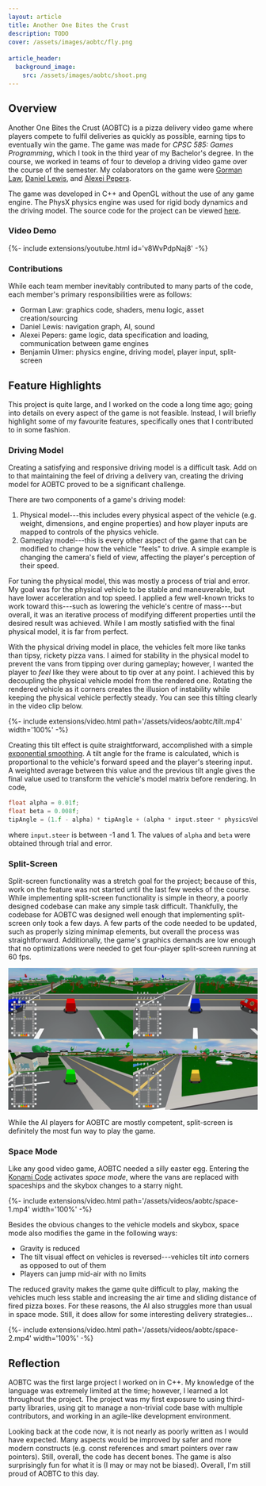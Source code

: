 ```yaml
---
layout: article
title: Another One Bites the Crust
description: TODO
cover: /assets/images/aobtc/fly.png

article_header:
  background_image:
    src: /assets/images/aobtc/shoot.png
---
```

<!--more-->

## Overview
Another One Bites the Crust (AOBTC) is a pizza delivery video game where players compete to fulfil deliveries as quickly as possible, earning tips to eventually win the game.
The game was made for _CPSC 585: Games Programming_, which I took in the third year of my Bachelor's degree.
In the course, we worked in teams of four to develop a driving video game over the course of the semester.
My colaborators on the game were [Gorman Law](https://www.linkedin.com/in/gorman-law/), [Daniel Lewis](https://www.linkedin.com/in/scraniel/), and [Alexei Pepers](https://www.linkedin.com/in/apepers/).

The game was developed in C++ and OpenGL without the use of any game engine.
The PhysX physics engine was used for rigid body dynamics and the driving model.
The source code for the project can be viewed [here](https://github.com/benjaminulmer/bite-the-crust).

### Video Demo
<div>{%- include extensions/youtube.html id='v8WvPdpNaj8' -%}</div>

### Contributions
While each team member inevitably contributed to many parts of the code, each member's primary responsibilities were as follows:
- Gorman Law: graphics code, shaders, menu logic, asset creation/sourcing
- Daniel Lewis: navigation graph, AI, sound
- Alexei Pepers: game logic, data specification and loading, communication between game engines
- Benjamin Ulmer: physics engine, driving model, player input, split-screen

## Feature Highlights
This project is quite large, and I worked on the code a long time ago; going into details on every aspect of the game is not feasible.
Instead, I will briefly highlight some of my favourite features, specifically ones that I contributed to in some fashion.

### Driving Model
Creating a satisfying and responsive driving model is a difficult task.
Add on to that maintaining the feel of driving a delivery van, creating the driving model for AOBTC proved to be a significant challenge.

There are two components of a game's driving model:
1. Physical model---this includes every physical aspect of the vehicle (e.g. weight, dimensions, and engine properties) and how player inputs are mapped to controls of the physics vehicle.
2. Gameplay model---this is every other aspect of the game that can be modified to change how the vehicle "feels" to drive. A simple example is changing the camera's field of view, affecting the player's perception of their speed.

For tuning the physical model, this was mostly a process of trial and error.
My goal was for the physical vehicle to be stable and maneuverable, but have lower acceleration and top speed.
I applied a few well-known tricks to work toward this---such as lowering the vehicle's centre of mass---but overall, it was an iterative process of modifying different properties until the desired result was achieved.
While I am mostly satisfied with the final physical model, it is far from perfect.

With the physical driving model in place, the vehicles felt more like tanks than tipsy, rickety pizza vans.
I aimed for stability in the physical model to prevent the vans from tipping over during gameplay; however, I wanted the player to _feel_ like they were about to tip over at any point.
I achieved this by decoupling the physical vehicle model from the rendered one.
Rotating the rendered vehicle as it corners creates the illusion of instability while keeping the physical vehicle perfectly steady.
You can see this tilting clearly in the video clip below.

<div>{%- include extensions/video.html path='/assets/videos/aobtc/tilt.mp4' width='100%' -%}</div>

Creating this tilt effect is quite straightforward, accomplished with a simple [exponential smoothing](https://en.wikipedia.org/wiki/Exponential_smoothing).
A tilt angle for the frame is calculated, which is proportional to the vehicle's forward speed and the player's steering input.
A weighted average between this value and the previous tilt angle gives the final value used to transform the vehicle's model matrix before rendering.
In code,
```c++
float alpha = 0.01f;
float beta = 0.008f;
tipAngle = (1.f - alpha) * tipAngle + (alpha * input.steer * physicsVehicle->computeForwardSpeed() * beta);
```
where `input.steer` is between -1 and 1.
The values of `alpha` and `beta` were obtained through trial and error.

### Split-Screen
Split-screen functionality was a stretch goal for the project; because of this, work on the feature was not started until the last few weeks of the course.
While implementing split-screen functionality is simple in theory, a poorly designed codebase can make any simple task difficult.
Thankfully, the codebase for AOBTC was designed well enough that implementing split-screen only took a few days.
A few parts of the code needed to be updated, such as properly sizing minimap elements, but overall the process was straightforward.
Additionally, the game's graphics demands are low enough that no optimizations were needed to get four-player split-screen running at 60 fps.

![Four player split-screen in Another One Bites the Crust](/assets/images/aobtc/split-screen.png)

While the AI players for AOBTC are mostly competent, split-screen is definitely the most fun way to play the game.

### Space Mode
Like any good video game, AOBTC needed a silly easter egg.
Entering the [Konami Code](https://en.wikipedia.org/wiki/Konami_Code) activates _space mode_, where the vans are replaced with spaceships and the skybox changes to a starry night.

<div>{%- include extensions/video.html path='/assets/videos/aobtc/space-1.mp4' width='100%' -%}</div>

Besides the obvious changes to the vehicle models and skybox, space mode also modifies the game in the following ways:
- Gravity is reduced
- The tilt visual effect on vehicles is reversed---vehicles tilt _into_ corners as opposed to out of them
- Players can jump mid-air with no limits

The reduced gravity makes the game quite difficult to play, making the vehicles much less stable and increasing the air time and sliding distance of fired pizza boxes.
For these reasons, the AI also struggles more than usual in space mode.
Still, it does allow for some interesting delivery strategies...

<div>{%- include extensions/video.html path='/assets/videos/aobtc/space-2.mp4' width='100%' -%}</div>

## Reflection
AOBTC was the first large project I worked on in C++.
My knowledge of the language was extremely limited at the time; however, I learned a lot throughout the project.
The project was my first exposure to using third-party libraries, using git to manage a non-trivial code base with multiple contributors, and working in an agile-like development environment.

Looking back at the code now, it is not nearly as poorly written as I would have expected.
Many aspects would be improved by safer and more modern constructs (e.g. const references and smart pointers over raw pointers). Still, overall, the code has decent bones.
The game is also surprisingly fun for what it is (I may or may not be biased).
Overall, I'm still proud of AOBTC to this day.
